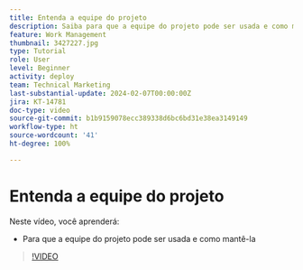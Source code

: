 ```yaml
---
title: Entenda a equipe do projeto
description: Saiba para que a equipe do projeto pode ser usada e como mantê-la.
feature: Work Management
thumbnail: 3427227.jpg
type: Tutorial
role: User
level: Beginner
activity: deploy
team: Technical Marketing
last-substantial-update: 2024-02-07T00:00:00Z
jira: KT-14781
doc-type: video
source-git-commit: b1b9159078ecc389338d6bc6bd31e38ea3149149
workflow-type: ht
source-wordcount: '41'
ht-degree: 100%

---
```


# Entenda a equipe do projeto

Neste vídeo, você aprenderá:

* Para que a equipe do projeto pode ser usada e como mantê-la

>[!VIDEO](https://video.tv.adobe.com/v/3427227/?quality=12&learn=on)


